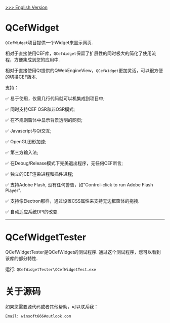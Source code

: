 [ >>> English Version](README.md)

# QCefWidget

`QCefWidget`项目提供一个Widget来显示网页.

相对于直接使用CEF库，`QCefWidget`保留了扩展性的同时极大的简化了使用流程，方便集成到您的应用中.

相对于直接使用Qt提供的QWebEngineView，`QCefWidget`更加灵活，可以很方便的切换CEF版本.

支持：

✅ 易于使用，仅需几行代码就可以机集成到项目中;

✅ 同时支持CEF OSR和非OSR模式;

✅ 在不规则窗体中显示背景透明的网页;

✅ Javascript与Qt交互;

✅ OpenGL图形加速;

✅ 第三方输入法;

✅ 在Debug/Release模式下完美退出程序，无任何CEF断言;

✅ 独立的CEF渲染进程和插件进程;

✅ 支持Adobe Flash, 没有任何警告，如"Control-click to run Adobe Flash Player".

✅ 支持像Electron那样，通过设置CSS属性来支持无边框窗体的拖拽.

✅ 自动适应系统DPI的改变.

---

# QCefWidgetTester

QCefWidgetTester是QCefWidget的测试程序. 通过这个测试程序，您可以看到该库的部分特性.

运行:
`QCefWidgetTester\QCefWidgetTest.exe`

# 关于源码

如果您需要源代码或者其他帮助，可以联系我：

`Email: winsoft666#outlook.com`